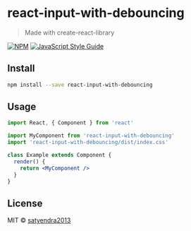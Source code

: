 # react-input-with-debouncing

> Made with create-react-library

[![NPM](https://img.shields.io/npm/v/react-input-with-debouncing.svg)](https://www.npmjs.com/package/react-input-with-debouncing) [![JavaScript Style Guide](https://img.shields.io/badge/code_style-standard-brightgreen.svg)](https://standardjs.com)

## Install

```bash
npm install --save react-input-with-debouncing
```

## Usage

```jsx
import React, { Component } from 'react'

import MyComponent from 'react-input-with-debouncing'
import 'react-input-with-debouncing/dist/index.css'

class Example extends Component {
  render() {
    return <MyComponent />
  }
}
```

## License

MIT © [satyendra2013](https://github.com/satyendra2013)

